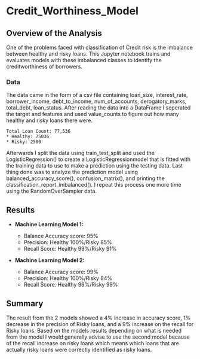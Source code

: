 # Credit_Worthiness_Model

## Overview of the Analysis

One of the problems faced with classification of Credit risk is the imbalance between healthy and risky loans. This Jupyter notebook trains and evaluates models with these imbalanced classes to identify the creditworthiness of borrowers.

### Data

The data came in the form of a csv file containing loan_size, interest_rate, borrower_income, debt_to_income, num_of_accounts, derogatory_marks, total_debt, loan_status. After reading the data into a DataFrame I seperated the target and features and used value_counts to figure out how many healthy and risky loans there were.

    Total Loan Count: 77,536
    * Healthy: 75036
    * Risky: 2500

Afterwards I split the data using train_test_split and used the LogisticRegression() to create a LogisticRegressionmodel that is fitted with the training data to use to make a prediction using the testing data. Last thing done was to analyze the prediction model using balanced_accuracy_score(), confusion_matrix(), and printing the classification_report_imbalanced(). I repeat this process one more time using the RandomOverSampler data.

## Results

* **Machine Learning Model 1:**
    * Balance Accuracy score: 95%
    * Precision: Healthy 100%/Risky 85%
    * Recall Score: Healthy 99%/Risky 91%

* **Machine Learning Model 2:**
    * Balance Accuracy score: 99%
    * Precision: Healthy 100%/Risky 84%
    * Recall Score: Healthy 99%/Risky 99%

## Summary

The result from the 2 models showed a 4% increase in accuracy score, 1% decrease in the precision of Risky loans, and a 9% increase on the recall for Risky loans. Based on the models results depending on what is needed from the model I would generally advise to use the second model because of the recall increase on risky loans which means which loans that are actually risky loans were correctly identified as risky loans. 